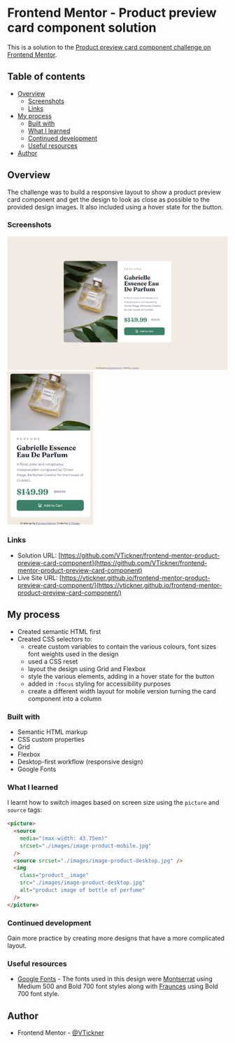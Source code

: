 # Frontend Mentor - Product preview card component solution

This is a solution to the [Product preview card component challenge on Frontend Mentor](https://www.frontendmentor.io/challenges/product-preview-card-component-GO7UmttRfa).

## Table of contents

- [Overview](#overview)
  - [Screenshots](#screenshots)
  - [Links](#links)
- [My process](#my-process)
  - [Built with](#built-with)
  - [What I learned](#what-i-learned)
  - [Continued development](#continued-development)
  - [Useful resources](#useful-resources)
- [Author](#author)

## Overview

The challenge was to build a responsive layout to show a product preview card component and get the design to look as close as possible to the provided design images. It also included using a hover state for the button.

### Screenshots

![Desktop product preview card screenshot](./images/product-preview-card-desktop-screenshot.jpg)
<img src="./images/product-preview-card-mobile-screenshot.jpg" height="350px" />

### Links

- Solution URL: [https://github.com/VTickner/frontend-mentor-product-preview-card-component](https://github.com/VTickner/frontend-mentor-product-preview-card-component)
- Live Site URL: [https://vtickner.github.io/frontend-mentor-product-preview-card-component/](https://vtickner.github.io/frontend-mentor-product-preview-card-component/)

## My process

- Created semantic HTML first
- Created CSS selectors to:
  - create custom variables to contain the various colours, font sizes font weights used in the design
  - used a CSS reset
  - layout the design using Grid and Flexbox
  - style the various elements, adding in a hover state for the button
  - added in `:focus` styling for accessibility purposes
  - create a different width layout for mobile version turning the card component into a column

### Built with

- Semantic HTML markup
- CSS custom properties
- Grid
- Flexbox
- Desktop-first workflow (responsive design)
- Google Fonts

### What I learned

I learnt how to switch images based on screen size using the `picture` and `source` tags:

```html
<picture>
  <source
    media="(max-width: 43.75em)"
    srcset="./images/image-product-mobile.jpg"
  />
  <source srcset="./images/image-product-desktop.jpg" />
  <img
    class="product__image"
    src="./images/image-product-desktop.jpg"
    alt="product image of bottle of perfume"
  />
</picture>
```

### Continued development

Gain more practice by creating more designs that have a more complicated layout.

### Useful resources

- [Google Fonts](https://fonts.google.com/) - The fonts used in this design were [Montserrat](https://fonts.google.com/specimen/Montserrat) using Medium 500 and Bold 700 font styles along with [Fraunces](https://fonts.google.com/specimen/Fraunces) using Bold 700 font style.

## Author

- Frontend Mentor - [@VTickner](https://www.frontendmentor.io/profile/VTickner)
